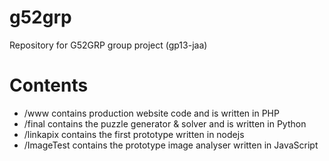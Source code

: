 g52grp
======

Repository for G52GRP group project (gp13-jaa)

Contents
========

* /www contains production website code and is written in PHP
* /final contains the puzzle generator & solver and is written in Python
* /linkapix contains the first prototype written in nodejs
* /ImageTest contains the prototype image analyser written in JavaScript
